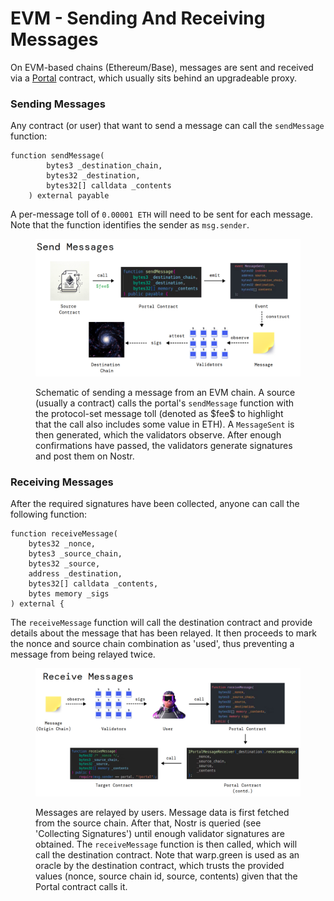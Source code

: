 # EVM - Sending And Receiving Messages

On EVM-based chains (Ethereum/Base), messages are sent and received via a [Portal](https://github.com/warpdotgreen/cli/blob/master/contracts/Portal.sol) contract, which usually sits behind an upgradeable proxy.

### Sending Messages

Any contract (or user) that want to send a message can call the `sendMessage` function:

```
function sendMessage(
        bytes3 _destination_chain,
        bytes32 _destination,
        bytes32[] calldata _contents
    ) external payable 
```

A per-message toll of `0.00001 ETH` will need to be sent for each message. Note that the function identifies the sender as `msg.sender`.

<figure><img src="../../.gitbook/assets/image (2).png" alt=""><figcaption><p>Schematic of sending a message from an EVM chain. A source (usually a contract) calls the portal's <code>sendMessage</code> function with the protocol-set message toll (denoted as $fee$ to highlight that the call also includes some value in ETH). A <code>MessageSent</code> is then generated, which the validators observe. After enough confirmations have passed, the validators generate signatures and post them on Nostr.</p></figcaption></figure>

### Receiving Messages

After the required signatures have been collected, anyone can call the following function:

```
function receiveMessage(
    bytes32 _nonce,
    bytes3 _source_chain,
    bytes32 _source,
    address _destination,
    bytes32[] calldata _contents,
    bytes memory _sigs
) external {
```

The `receiveMessage` function will call the destination contract and provide details about the message that has been relayed. It then proceeds to mark the nonce and source chain combination as 'used', thus preventing a message from being relayed twice.

<figure><img src="../../.gitbook/assets/image (1) (1).png" alt=""><figcaption><p>Messages are relayed by users. Message data is first fetched from the source chain. After that, Nostr is queried (see 'Collecting Signatures') until enough validator signatures are obtained. The <code>receiveMessage</code> function is then called, which will call the destination contract. Note that warp.green is used as an oracle by the destination contract, which trusts the provided values (nonce, source chain id, source, contents) given that the Portal contract calls it.</p></figcaption></figure>
